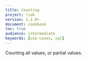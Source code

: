 ```yaml
---
title: Counting
project: riak
version: 1.2.0+
document: cookbook
toc: true
audience: intermediate
keywords: [use-cases, sql]
---
```


Counting all values, or partial values.
